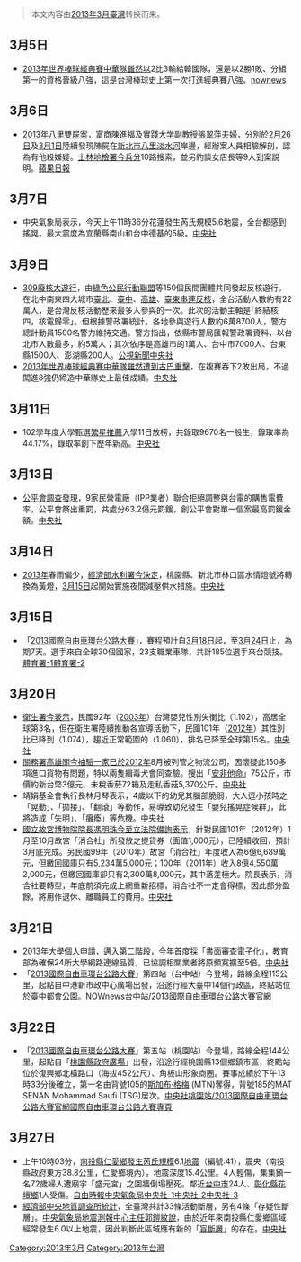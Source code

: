 > 本文内容由[2013年3月臺灣](https://zh.wikipedia.org/wiki/2013年3月臺灣)转换而来。


<noinclude></noinclude>

## 3月5日

  - [2013年](../Page/2013年世界棒球經典賽.md "wikilink")[世界棒球經典賽中華隊雖然以](https://zh.wikipedia.org/wiki/世界棒球經典賽 "wikilink")2比3輸給韓國隊，還是以2勝1敗、分組第一的資格晉級八強，這是台灣棒球史上第一次打進經典賽八強。[nownews](http://www.nownews.com/2013/03/05/341-2909944.htm)

## 3月6日

  - [2013年八里雙屍案](https://zh.wikipedia.org/wiki/2013年八里雙屍案 "wikilink")，富商陳進福及[實踐大学副教授張翠萍夫婦](https://zh.wikipedia.org/wiki/實踐大学 "wikilink")，分別於[2月26日](../Page/2月26日.md "wikilink")及[3月1日](../Page/3月1日.md "wikilink")陸續發現陳屍在[新北市八里](https://zh.wikipedia.org/wiki/新北市 "wikilink")[淡水河](../Page/淡水河.md "wikilink")岸邊，經辦案人員相驗解剖，認為有他殺嫌疑。[士林地檢署今兵分](https://zh.wikipedia.org/wiki/臺灣士林地方法院檢察署 "wikilink")10路搜索，並另約談女店長等9人到案說明。[蘋果日報](http://www.appledaily.com.tw/realtimenews/article/local/20130306/169117/%E6%B7%A1%E6%B0%B4%E6%B2%B3%E9%9B%99%E5%B1%8D%E5%91%BD%E6%A1%88%E3%80%80%E6%AA%A2%E8%AD%A6%E7%B4%84%E8%AB%879%E4%BA%BA)

## 3月7日

  - 中央氣象局表示，今天上午11時36分花蓮發生芮氏規模5.6地震，全台都感到搖晃，最大震度為宜蘭縣南山和台中德基的5級。[中央社](http://www.cna.com.tw/News/FirstNews/201303070025-1.aspx)

## 3月9日

  - [309廢核大遊行](https://zh.wikipedia.org/wiki/309廢核大遊行 "wikilink")，由[綠色公民行動聯盟](../Page/綠色公民行動聯盟.md "wikilink")等150個民間團體共同發起反核遊行。在北中南東四大城市[臺北](../Page/臺北市.md "wikilink")、[臺中](https://zh.wikipedia.org/wiki/臺中市 "wikilink")、[高雄](../Page/高雄市.md "wikilink")、[臺東串連反核](../Page/臺東市.md "wikilink")，全台活動人數約有22萬人，是台灣反核活動歷來最多人參與的一次。此次的活動主軸是｢終結核四，核電歸零｣。但根據警政署統計，各地參與遊行人數約6萬8700人，警方總計動員1500名警力維持交通。警方指出，依縣市警局匯報警政署資料，以台北市人數最多，約5萬人；其次依序是高雄市的1萬人、台中市7000人、台東縣1500人、澎湖縣200人。[公視新聞](http://pnn.pts.org.tw/main/?p=54448)[中央社](http://www.cna.com.tw/News/FirstNews/201303090060-1.aspx)
  - [2013年](../Page/2013年世界棒球經典賽.md "wikilink")[世界棒球經典賽中華隊雖然遭到古巴重擊](https://zh.wikipedia.org/wiki/世界棒球經典賽 "wikilink")，在複賽吞下2敗出局，不過闖進8強仍締造中華隊史上最佳成績。[中央社](http://www.cna.com.tw/Topic/popular/3584-1/201303100015-1.aspx)

## 3月11日

  - 102學年度大學甄選[繁星推薦](../Page/繁星推薦.md "wikilink")入學11日放榜，共錄取9670名一般生，錄取率為44.17%，錄取率創下歷年新高。[中央社](https://web.archive.org/web/20130315044948/http://www.cna.com.tw/Topic/Popular/3588-1.aspx)

## 3月13日

  - [公平會調查發現](https://zh.wikipedia.org/wiki/中華民國公平交易委員會 "wikilink")，9家民營電廠（IPP業者）聯合拒絕調整與台電的購售電費率，公平會祭出重罰，共處分63.2億元罰鍰，創公平會對單一個案最高罰鍰金額。[中央社](https://web.archive.org/web/20130315060909/http://www.cna.com.tw/Topic/Popular/3591-1.aspx)

## 3月14日

  - [2013年](../Page/2013年.md "wikilink")春雨偏少，[經濟部水利署今決定](https://zh.wikipedia.org/wiki/經濟部 "wikilink")，桃園縣、新北市林口區水情燈號將轉換為黃燈，[3月15日](../Page/3月15日.md "wikilink")起開始實施夜間減壓供水措施。[中央社](https://web.archive.org/web/20130315210900/http://www.cna.com.tw/Topic/Popular/3593-1.aspx)

## 3月15日

  - 「[2013國際自由車環台公路大賽](https://zh.wikipedia.org/wiki/2013國際自由車環台公路大賽 "wikilink")」，賽程預計自[3月18日](../Page/3月18日.md "wikilink")起，至[3月24日](../Page/3月24日.md "wikilink")止，為期7天。選手來自全球30個國家，23支職業車隊，共計185位選手來台競技。[體育署-1](http://www.edu.tw/pages/detail.aspx?Node=1088&Page=18530&wid=d5f7055e-a9e5-4311-9d7f-6831202fa970&Index=1)[體育署-2](http://www.edu.tw/FileUpload/1088-18530/Documents/\(附件\)2013環台賽新聞稿附件-賽事日程表.pdf)

## 3月20日

  - [衛生署今表示](https://zh.wikipedia.org/wiki/衛生署 "wikilink")，民國92年（[2003年](../Page/2003年.md "wikilink")）台灣嬰兒性別失衡比（1.102），高居全球第3名，但在衛生署陸續推動各宣導活動下，民國101年（[2012年](../Page/2012年.md "wikilink")）其性別比已降到（1.074），趨近正常範圍的（1.060），排名已降至全球第15名。[中央社](http://www.cna.com.tw/News/FirstNews/201303200047-1.aspx)
  - [關務署高雄關今抽驗一家已於](https://zh.wikipedia.org/wiki/關務署 "wikilink")[2012年](../Page/2012年.md "wikilink")8月被列管之物流公司，因懷疑此150多項進口貨物有問題，特以兩隻緝毒犬會同查驗。搜出「[安非他命](https://zh.wikipedia.org/wiki/安非他命 "wikilink")」75公斤，市價約新台幣3億元、未稅香菸72箱及走私香菇5,370公斤。[中央社](https://web.archive.org/web/20160305195220/http://www.cna.com.tw/News/aSOC/201303200247-1.aspx)
  - 靖娟基金會執行長林月琴表示，4歲以下的幼兒其腦部脆弱，大人逗小孩時之「晃動」、「拋接」、「翻滾」等動作，易導致幼兒發生「嬰兒搖晃症候群」，此將造成「失明」、「癱瘓」等危機。[中央社](https://web.archive.org/web/20130323091902/http://www.cna.com.tw/News/aHEL/201303200081-1.aspx)
  - [國立故宮博物院院長馮明珠今至立法院備詢表示](https://zh.wikipedia.org/wiki/國立故宮博物院 "wikilink")，針對民國101年（2012年）1月至10月故宮「消合社」所發放之提貨券（面值1,000元），已陸續收回，預計3月底完成。另民國99年（2010年）故宮「消合社」年度收入為6億6,689萬元，但繳回國庫只有5,234萬5,000元；100年（2011年）收入8億4,550萬2,000元，但繳回國庫卻只有2,300萬8,000元，其中落差極大。院長表示，消合社要轉型，年底前須完成上網重新招標，消合社不一定會得標，因此部分盈餘，將用作退休、離職員工的費用。[中央社](https://web.archive.org/web/20130323080110/http://www.cna.com.tw/News/aEDU/201303200182-1.aspx)

## 3月21日

  - 2013年大學個人申請，邁入第二階段，今年首度採「書面審查電子化」，教育部為確保24所大學網路連線品質，已協調相關業者將原頻寬擴至5倍。[中央社](https://web.archive.org/web/20140309101438/http://www.cna.com.tw/News/aEDU/201303210084-1.aspx)
  - 「[2013國際自由車環台公路大賽](https://zh.wikipedia.org/wiki/2013國際自由車環台公路大賽 "wikilink")」第四站（台中站）今登場，路線全程115公里，起點自中港新市政中心廣場出發，沿途行經大臺中14個行政區，終點站位於臺中都會公園。[NOWnews](http://www.nownews.com/2013/03/21/11689-2916764.htm)[台中站/2013國際自由車環台公路大賽官網](https://web.archive.org/web/20130302130736/http://www.tourdetaiwan.org.tw/stage/4th-stage-taichung-city/)

## 3月22日

  - 「[2013國際自由車環台公路大賽](https://zh.wikipedia.org/wiki/2013國際自由車環台公路大賽 "wikilink")」第五站（桃園站）今登場，路線全程144公里，起點自「[桃園縣政府廣場](https://zh.wikipedia.org/wiki/桃園市 "wikilink")」出發，沿途行經桃園縣13個鄉鎮市區，終點站位於復興鄉北橫路口（海拔452公尺）、角板山形象商圈。賽事成績於下午13時33分後確立，第一名由背號105的[斯加布·格梅](../Page/斯加布·格梅.md "wikilink") (MTN)奪得，背號185的MAT SENAN Mohammad Saufi (TSG)居次。[中央社](https://web.archive.org/web/20160304121547/http://www.cna.com.tw/News/aSaM/201303220080-1.aspx)[桃園站/2013國際自由車環台公路大賽官網](https://web.archive.org/web/20130302130754/http://www.tourdetaiwan.org.tw/stage/5th-stage-taoyua-city/)[國際自由車環台公路大賽專頁](https://www.facebook.com/pages/%E5%9C%8B%E9%9A%9B%E8%87%AA%E7%94%B1%E8%BB%8A%E7%92%B0%E5%8F%B0%E5%85%AC%E8%B7%AF%E5%A4%A7%E8%B3%BD/122239464553708)

## 3月27日

  - 上午10時03分，[南投縣](../Page/南投縣.md "wikilink")[仁愛鄉發生芮氏規模](https://zh.wikipedia.org/wiki/仁愛鄉 "wikilink")6.1[地震](../Page/2013年3月南投地震.md "wikilink")（編號:41），震央（南投縣政府東方38.8公里，仁愛鄉境內），地震深度15.4公里。4人輕傷，集集鎮一名72歲婦人遭廟宇「盛元宮」之圍牆倒塌壓死。鄰近[台中市](https://zh.wikipedia.org/wiki/台中市 "wikilink")24人、[彰化縣](https://zh.wikipedia.org/wiki/彰化縣 "wikilink")[花壇鄉](https://zh.wikipedia.org/wiki/花壇鄉 "wikilink")1人受傷。[自由時報](https://web.archive.org/web/20130330235805/http://iservice.libertytimes.com.tw/liveNews/news.php?no=783830&type=%E7%94%9F%E6%B4%BB&Slots=Live)[中央氣象局](https://web.archive.org/web/20130330061407/http://www.cwb.gov.tw/V7/earthquake/Data/quake/EC0327100361041.htm)[中央社-1](https://archive.is/20130418203801/http://www.cna.com.tw/Views/Page/Search/hyDetailws.aspx?qid=201303270178&q=%E5%9C%B0%E9%9C%87)[中央社-2](https://archive.is/20130419223301/http://www.cna.com.tw/Views/Page/Search/hyDetailws.aspx?qid=201303270165&q=%E5%9C%B0%E9%9C%87)[中央社-3](https://archive.is/20130419020239/http://www.cna.com.tw/Views/Page/Search/hyDetailws.aspx?qid=201303270202&q=%E5%9C%B0%E9%9C%87)
  - [經濟部](https://zh.wikipedia.org/wiki/經濟部 "wikilink")[中央地質調查所統計](https://zh.wikipedia.org/wiki/中央地質調查所 "wikilink")，全臺灣共計33條活動斷層，另有4條「存疑性斷層」。[中央氣象局](https://zh.wikipedia.org/wiki/中央氣象局 "wikilink")[地震測報中心主任郭鎧紋說](https://zh.wikipedia.org/wiki/地震測報中心 "wikilink")，由於近年來南投縣仁愛鄉區域經常發生6.0以上地震，因此判斷此區域應有新的「[盲斷層](../Page/台灣斷層.md "wikilink")」的存在。[中央社](https://archive.is/20130419184705/http://www.cna.com.tw/Views/Page/Search/hyDetailws.aspx?qid=201303270183&q=%E5%9C%B0%E9%9C%87)

[Category:2013年3月](https://zh.wikipedia.org/wiki/Category:2013年3月 "wikilink") [Category:2013年台灣](https://zh.wikipedia.org/wiki/Category:2013年台灣 "wikilink")